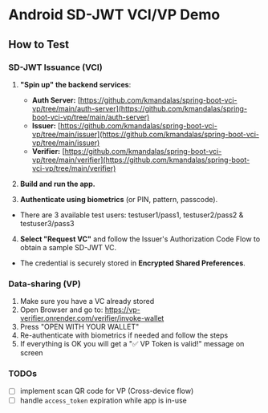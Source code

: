 # Android SD-JWT VCI/VP Demo

## How to Test

### SD-JWT Issuance (VCI)

1. **"Spin up" the backend services**:
    - **Auth Server:** [https://github.com/kmandalas/spring-boot-vci-vp/tree/main/auth-server](https://github.com/kmandalas/spring-boot-vci-vp/tree/main/auth-server)
    - **Issuer:** [https://github.com/kmandalas/spring-boot-vci-vp/tree/main/issuer](https://github.com/kmandalas/spring-boot-vci-vp/tree/main/issuer)
    - **Verifier:** [https://github.com/kmandalas/spring-boot-vci-vp/tree/main/verifier](https://github.com/kmandalas/spring-boot-vci-vp/tree/main/verifier)

2. **Build and run the app.**

3. **Authenticate using biometrics** (or PIN, pattern, passcode). 
- There are 3 available test users: testuser1/pass1, testuser2/pass2 & testuser3/pass3

4. **Select "Request VC"** and follow the Issuer's Authorization Code Flow to obtain a sample SD-JWT VC.
- The credential is securely stored in **Encrypted Shared Preferences**.


### Data-sharing (VP)

1. Make sure you have a VC already stored
2. Open Browser and go to: https://vp-verifier.onrender.com/verifier/invoke-wallet
3. Press "OPEN WITH YOUR WALLET"
4. Re-authenticate with biometrics if needed and follow the steps
5. If everything is OK you will get a "✅ VP Token is valid!" message on screen

### TODOs

- [ ] implement scan QR code for VP (Cross-device flow)
- [ ] handle `access_token` expiration while app is in-use